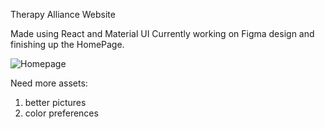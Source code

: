 Therapy Alliance Website

Made using React and Material UI
Currently working on Figma design and finishing up the HomePage.

![Homepage](https://github.com/johnnam1121/therapy-alliance/assets/103802577/a5a4ffe2-4565-493c-8539-7ff4a4ad932e)

Need more assets:
1. better pictures
2. color preferences
